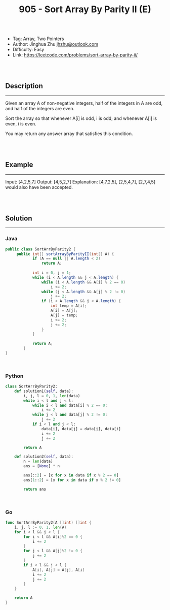 # <center>905 - Sort Array By Parity II (E)</center> 



<br></br>

* Tag: Array, Two Pointers
* Author: Jinghua Zhu <jhzhu@outlook.com>
* Difficulty: Easy
* Link: https://leetcode.com/problems/sort-array-by-parity-ii/

<br></br>



## Description
----
Given an array A of non-negative integers, half of the integers in A are odd, and half of the integers are even.

Sort the array so that whenever A[i] is odd, i is odd; and whenever A[i] is even, i is even.

You may return any answer array that satisfies this condition.

<br></br>



## Example
----
Input: [4,2,5,7]
Output: [4,5,2,7]
Explanation: [4,7,2,5], [2,5,4,7], [2,7,4,5] would also have been accepted.

<br></br>



## Solution
----
### Java
```java
public class SortArrByParity2 {
	 public int[] sortArrayByParityII(int[] A) {
	        if (A == null || A.length < 2)
	            return A;
	        
	        int i = 0, j = 1;
	        while (i < A.length && j < A.length) {
	            while (i < A.length && A[i] % 2 == 0)
	                i += 2;
	            while (j < A.length && A[j] % 2 != 0)
	                j += 2;
	            if (i < A.length && j < A.length) {
	                int temp = A[i];
	                A[i] = A[j];
	                A[j] = temp;
	                i += 2;
	                j += 2;
	            }
	        }
	        
	        return A;
	    }
}
```

<br>


### Python
```python
class SortArrByParity2:
    def solution1(self, data):
        i, j, l = 0, 1, len(data)
        while i < l and j < l:
            while i < l and data[i] % 2 == 0:
                i += 2
            while j < l and data[j] % 2 != 0:
                j += 2
            if i < l and j < l:
                data[i], data[j] = data[j], data[i]
                i += 2
                j += 2

        return A

    def solution2(self, data):
        n = len(data)
        ans = [None] * n

        ans[::2] = [x for x in data if x % 2 == 0]
        ans[1::2] = [x for x in data if x % 2 != 0]

        return ans
```

<br>


### Go
```go
func SortArrByParity2(A []int) []int {
	i, j, l := 0, 1, len(A)
	for i < l && j < l {
		for i < l && A[i]%2 == 0 {
			i += 2
		}
		for j < l && A[j]%2 != 0 {
			j += 2
		}
		if i < l && j < l {
			A[i], A[j] = A[j], A[i]
			i += 2
			j += 2
		}
	}

	return A
}
```